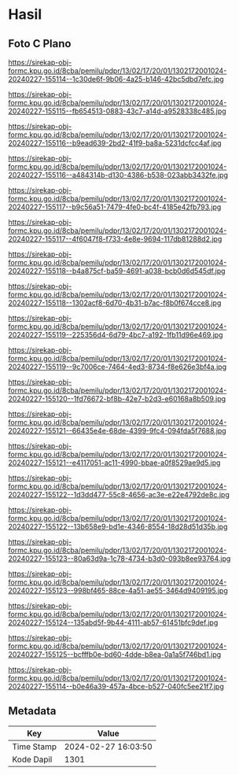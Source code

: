 # Hasil

## Foto C Plano

https://sirekap-obj-formc.kpu.go.id/8cba/pemilu/pdpr/13/02/17/20/01/1302172001024-20240227-155114--1c30de6f-9b06-4a25-b146-42bc5dbd7efc.jpg

https://sirekap-obj-formc.kpu.go.id/8cba/pemilu/pdpr/13/02/17/20/01/1302172001024-20240227-155115--fb654513-0883-43c7-a14d-a9528338c485.jpg

https://sirekap-obj-formc.kpu.go.id/8cba/pemilu/pdpr/13/02/17/20/01/1302172001024-20240227-155116--b9ead639-2bd2-41f9-ba8a-5231dcfcc4af.jpg

https://sirekap-obj-formc.kpu.go.id/8cba/pemilu/pdpr/13/02/17/20/01/1302172001024-20240227-155116--a484314b-d130-4386-b538-023abb3432fe.jpg

https://sirekap-obj-formc.kpu.go.id/8cba/pemilu/pdpr/13/02/17/20/01/1302172001024-20240227-155117--b9c56a51-7479-4fe0-bc4f-4185e42fb793.jpg

https://sirekap-obj-formc.kpu.go.id/8cba/pemilu/pdpr/13/02/17/20/01/1302172001024-20240227-155117--4f6047f8-f733-4e8e-9694-117db81288d2.jpg

https://sirekap-obj-formc.kpu.go.id/8cba/pemilu/pdpr/13/02/17/20/01/1302172001024-20240227-155118--b4a875cf-ba59-4691-a038-bcb0d6d545df.jpg

https://sirekap-obj-formc.kpu.go.id/8cba/pemilu/pdpr/13/02/17/20/01/1302172001024-20240227-155118--1302acf8-6d70-4b31-b7ac-f8b0f674cce8.jpg

https://sirekap-obj-formc.kpu.go.id/8cba/pemilu/pdpr/13/02/17/20/01/1302172001024-20240227-155119--225356d4-6d79-4bc7-a192-1fb11d96e469.jpg

https://sirekap-obj-formc.kpu.go.id/8cba/pemilu/pdpr/13/02/17/20/01/1302172001024-20240227-155119--9c7006ce-7464-4ed3-8734-f8e626e3bf4a.jpg

https://sirekap-obj-formc.kpu.go.id/8cba/pemilu/pdpr/13/02/17/20/01/1302172001024-20240227-155120--1fd76672-bf8b-42e7-b2d3-e60168a8b509.jpg

https://sirekap-obj-formc.kpu.go.id/8cba/pemilu/pdpr/13/02/17/20/01/1302172001024-20240227-155121--66435e4e-68de-4399-9fc4-094fda5f7688.jpg

https://sirekap-obj-formc.kpu.go.id/8cba/pemilu/pdpr/13/02/17/20/01/1302172001024-20240227-155121--e4117051-ac11-4990-bbae-a0f8529ae9d5.jpg

https://sirekap-obj-formc.kpu.go.id/8cba/pemilu/pdpr/13/02/17/20/01/1302172001024-20240227-155122--1d3dd477-55c8-4656-ac3e-e22e4792de8c.jpg

https://sirekap-obj-formc.kpu.go.id/8cba/pemilu/pdpr/13/02/17/20/01/1302172001024-20240227-155122--13b658e9-bd1e-4346-8554-18d28d51d35b.jpg

https://sirekap-obj-formc.kpu.go.id/8cba/pemilu/pdpr/13/02/17/20/01/1302172001024-20240227-155123--80a63d9a-1c78-4734-b3d0-093b8ee93764.jpg

https://sirekap-obj-formc.kpu.go.id/8cba/pemilu/pdpr/13/02/17/20/01/1302172001024-20240227-155123--998bf465-88ce-4a51-ae55-3464d9409195.jpg

https://sirekap-obj-formc.kpu.go.id/8cba/pemilu/pdpr/13/02/17/20/01/1302172001024-20240227-155124--135abd5f-9b44-4111-ab57-61451bfc9def.jpg

https://sirekap-obj-formc.kpu.go.id/8cba/pemilu/pdpr/13/02/17/20/01/1302172001024-20240227-155125--bcfffb0e-bd60-4dde-b8ea-0a1a5f746bd1.jpg

https://sirekap-obj-formc.kpu.go.id/8cba/pemilu/pdpr/13/02/17/20/01/1302172001024-20240227-155114--b0e46a39-457a-4bce-b527-040fc5ee21f7.jpg


## Metadata

| Key        | Value               |
| ---------- | ------------------- |
| Time Stamp | 2024-02-27 16:03:50 |
| Kode Dapil | 1301                |



